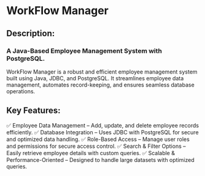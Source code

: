 # WorkFlow Manager
## Description:
### A Java-Based Employee Management System with PostgreSQL.<br>
WorkFlow Manager is a robust and efficient employee management system built using Java, JDBC, and PostgreSQL.
It streamlines employee data management, automates record-keeping, and ensures seamless database operations.

## Key Features:
✅ Employee Data Management – Add, update, and delete employee records efficiently.
✅ Database Integration – Uses JDBC with PostgreSQL for secure and optimized data handling.
✅ Role-Based Access – Manage user roles and permissions for secure access control.
✅ Search & Filter Options – Easily retrieve employee details with custom queries.
✅ Scalable & Performance-Oriented – Designed to handle large datasets with optimized queries.
